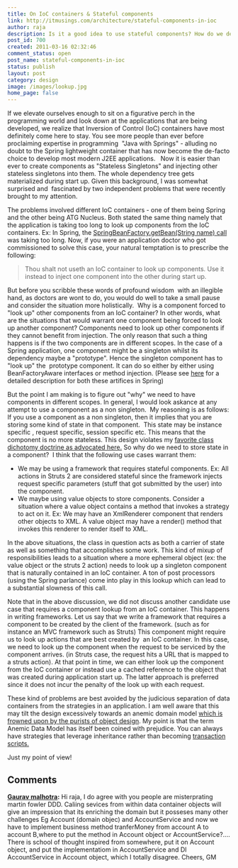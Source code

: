 ```yaml
---
title: On IoC containers & Stateful components
link: http://itmusings.com/architecture/stateful-components-in-ioc
author: raja
description: Is it a good idea to use stateful components? How do we deal with IOC containers for such components?
post_id: 700
created: 2011-03-16 02:32:46
comment_status: open
post_name: stateful-components-in-ioc
status: publish
layout: post
category: design
image: /images/lookup.jpg
home_page: false
---
```



If we elevate ourselves enough to sit on a figurative perch in the programming world and look down at the applications that are being developed, we realize that Inversion of Control (IoC) containers have most definitely come here to stay. You see more people than ever before proclaiming expertise in programming  "Java with Springs" - alluding no doubt to the Spring lightweight container that has now become the de-facto choice to develop most modern J2EE applications.   Now it is easier than ever to create components as "Stateless Singletons" and injecting other stateless singletons into them. The whole dependency tree gets materialized during start up. Given this background, I was somewhat surprised and  fascinated by two independent problems that were recently brought to my attention.

The problems involved different IoC containers - one of them being Spring and the other being ATG Nucleus. Both stated the same thing namely that the application is taking too long to look up components from the IoC containers. Ex: In Spring, the [SpringBeanFactory.getBean(String name) call](http://static.springsource.org/spring/docs/2.5.6/api/org/springframework/beans/factory/BeanFactory.html#getBean\(java.lang.String\)) was taking too long. Now, if you were an application doctor who got commissioned to solve this case, your natural temptation is to prescribe the following:

> Thou shalt not useth an IoC container to look up components. Use it instead to inject one component into the other during start up.

But before you scribble these words of profound wisdom  with an illegible hand, as doctors are wont to do, you would do well to take a small pause and consider the situation more holistically.  Why is a component forced to "look up" other components from an IoC container? In other words, what are the situations that would warrant one component being forced to look up another component? Components need to look up other components if they cannot benefit from injection. The only reason that such a thing happens is if the two components are in different scopes. In the case of a Spring application, one component might be a singleton whilst its dependency maybe a "prototype". Hence the singleton component has to "look up" the  prototype component. It can do so either by either using BeanFactoryAware interfaces or method injection. (Please see [here](http://static.springsource.org/spring/docs/2.5.x/reference/beans.html#beans-factory-method-injection) for a detailed description for both these artifices in Spring)

But the point I am making is to figure out "why" we need to have components in different scopes. In general, I would look askance at any attempt to use a component as a non singleton.  My reasoning is as follows: If you use a component as a non singleton, then it implies that you are storing some kind of state in that component.  This state may be instance specific , request specific, session specific etc. This means that the component is no more stateless. This design violates my [favorite class dichotomy doctrine as advocated here.](<? echo get_permalink\(194\);?>) So why do we need to store state in a component?  I think that the following use cases warrant them:

  * We may be using a framework that requires stateful components. Ex: All actions in Struts 2 are considered stateful since the framework injects request specific parameters (stuff that got submitted by the user) into the component.
  * We maybe using value objects to store components. Consider a situation where a value object contains a method that invokes a strategy to act on it. Ex: We may have an XmlRenderer component that renders other objects to XML. A value object may have a render() method that invokes this renderer to render itself to XML.

In the above situations, the class in question acts as both a carrier of state as well as something that accomplishes some work. This kind of mixup of responsibilities leads to a situation where a more ephemeral object (ex: the value object or the struts 2 action) needs to look up a singleton component that is naturally contained in an IoC container. A ton of post processors (using the Spring parlance) come into play in this lookup which can lead to a substantial slowness of this call.

Note that in the above discussion, we did not discuss another candidate use case that requires a component lookup from an IoC container. This happens in writing frameworks. Let us say that we write a framework that requires a component to be created by the client of the framework. (such as for instance an MVC framework such as Struts) This component might require us to look up actions that are best created by  an IoC container. In this case, we need to look up the component when the request to be serviced by the component arrives. (in Struts case, the request hits a URL that is mapped to a struts action). At that point in time, we can either look up the component from the IoC container or instead use a cached reference to the object that was created during application start up. The latter approach is preferred since it does not incur the penalty of the look up with each request.

These kind of problems are best avoided by the judicious separation of data containers from the strategies in an application. I am well aware that this may tilt the design excessively towards an anemic domain model [which is frowned upon by the purists of object design](http://martinfowler.com/bliki/AnemicDomainModel.html). My point is that the term Anemic Data Model has itself been coined with prejudice. You can always have strategies that leverage inheritance rather than becoming [transaction scripts.](http://martinfowler.com/eaaCatalog/transactionScript.html)

Just my point of view!

## Comments

**[Gaurav malhotra](#1921 "2011-03-20 13:11:01"):** Hi raja, I do agree with you people are misterprating martin fowler DDD. Caliing sevices from within data container objects will give an impression that its enriching the domain but it posseses many other challenges Eg Account (domain objec) and AccountService and now we have to implement business method tranferMoney from account A to account B,where to put the method in Account object or AccountService?.... There is school of thought inspired from somewhere, put it on Account object, and put the implementatiom in AccountService and DI AccountService in Account object, which I totally disagree. Cheers, GM

